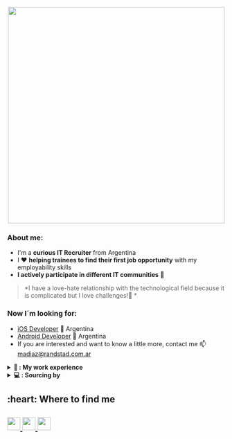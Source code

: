 <p  align="center"><img src='https://media.giphy.com/media/zguKLLpHGfj9WnoOz0/giphy.gif' width="500"></p>

### About me:
* I'm a **curious IT Recruiter** from Argentina   
* I ❤️ **helping trainees to find their first job opportunity** with my employability skills 
* **I actively participate in different IT communities** 🤗

>*I have a love-hate relationship with the technological field because it is complicated but I love challenges!🚀 *

###  Now I´m looking for:
* [iOS Developer](https://www.linkedin.com/jobs/view/3069256979) 📍 Argentina
* [Android Developer](https://www.linkedin.com/jobs/view/3069259725) 📍 Argentina
* If you are interested and want to know a little more, contact me 📫 madiaz@randstad.com.ar

<details>
<summary><b> 💼 : My work experience </b></summary>

🕵️ **It Sourcer**\
📆 2022 - Currently\
📍 Randstad Argentina 

  
🕵️ **It Recruiter**\
📆 2020 - 2022\
📍 Eficacia RH 
  
</details> 

<details>
<summary><b> 💻 : Sourcing by </b></summary>
<img align ="left" src='https://media.giphy.com/media/lUOA9UFYyX7AJf0pEb/giphy.gif' width='150"'>

* X-Ray Google
* GitHub
* Boolean in LinkedIn
* Groups of Telegram/Discord
* StackOverFlow 
* Angelist
  
</details>  

<h2 align"center">:heart: Where to find me <h2>
<a href="https://www.telegram.org/@marines_diaz/"> <img height="30" src="https://img.shields.io/badge/Telegram-2CA5E0?style=for-the badge&logo=telegram&logoColor=white">
<a href="https://www.tiktok.com/@marinesdiaz1/"> <img height="30" src="https://img.shields.io/badge/TikTok-000000?style=for-the-badge&logo=tiktok&logoColor=white">
<a href="https://www.linkedin.com/in/marinesdiaz/"> <a href="https://www.linkedin.com/in/marinesdiaz/"> <img height="30" src="https://img.shields.io/badge/LinkedIn-0077B5?style=for-the-badge&logo=linkedin&logoColor=white")>

